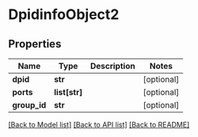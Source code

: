 # DpidinfoObject2

## Properties
Name | Type | Description | Notes
------------ | ------------- | ------------- | -------------
**dpid** | **str** |  | [optional] 
**ports** | **list[str]** |  | [optional] 
**group_id** | **str** |  | [optional] 

[[Back to Model list]](../README.md#documentation-for-models) [[Back to API list]](../README.md#documentation-for-api-endpoints) [[Back to README]](../README.md)



